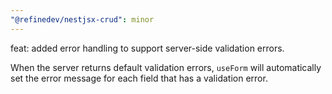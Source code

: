 ```yaml
---
"@refinedev/nestjsx-crud": minor
---
```


feat: added error handling to support server-side validation errors.

When the server returns default validation errors, `useForm` will automatically set the error message for each field that has a validation error.
